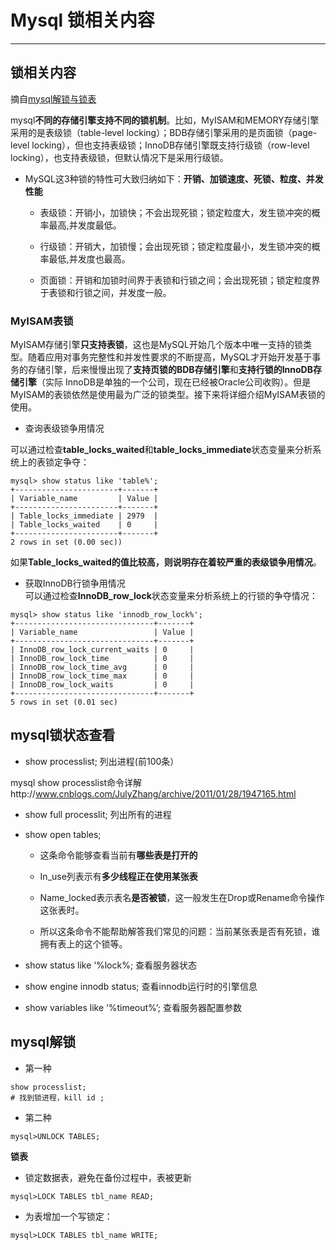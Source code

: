 # Mysql 锁相关内容

------

## 锁相关内容

摘自[mysql解锁与锁表](https://www.cnblogs.com/wanghuaijun/p/5949934.html)

mysql**不同的存储引擎支持不同的锁机制**。比如，MyISAM和MEMORY存储引擎采用的是表级锁（table-level locking）；BDB存储引擎采用的是页面锁（page-level locking），但也支持表级锁；InnoDB存储引擎既支持行级锁（row-level locking），也支持表级锁，但默认情况下是采用行级锁。

* MySQL这3种锁的特性可大致归纳如下：**开销、加锁速度、死锁、粒度、并发性能**
 
    * 表级锁：开销小，加锁快；不会出现死锁；锁定粒度大，发生锁冲突的概率最高,并发度最低。
 
    * 行级锁：开销大，加锁慢；会出现死锁；锁定粒度最小，发生锁冲突的概率最低,并发度也最高。
 
    * 页面锁：开销和加锁时间界于表锁和行锁之间；会出现死锁；锁定粒度界于表锁和行锁之间，并发度一般。


### MyISAM表锁
MyISAM存储引擎**只支持表锁**，这也是MySQL开始几个版本中唯一支持的锁类型。随着应用对事务完整性和并发性要求的不断提高，MySQL才开始开发基于事务的存储引擎，后来慢慢出现了**支持页锁的BDB存储引擎**和**支持行锁的InnoDB存储引擎**（实际 InnoDB是单独的一个公司，现在已经被Oracle公司收购）。但是MyISAM的表锁依然是使用最为广泛的锁类型。接下来将详细介绍MyISAM表锁的使用。

* 查询表级锁争用情况

可以通过检查**table_locks_waited**和**table_locks_immediate**状态变量来分析系统上的表锁定争夺：
```mysql
mysql> show status like 'table%';
+-----------------------+-------+
| Variable_name         | Value |
+-----------------------+-------+
| Table_locks_immediate | 2979  |
| Table_locks_waited    | 0     |
+-----------------------+-------+
2 rows in set (0.00 sec))
```
如果**Table_locks_waited的值比较高，则说明存在着较严重的表级锁争用情况**。

 
* 获取InnoDB行锁争用情况    
可以通过检查**InnoDB_row_lock**状态变量来分析系统上的行锁的争夺情况：

```mysql
mysql> show status like 'innodb_row_lock%';
+-------------------------------+-------+
| Variable_name                 | Value |
+-------------------------------+-------+
| InnoDB_row_lock_current_waits | 0     |
| InnoDB_row_lock_time          | 0     |
| InnoDB_row_lock_time_avg      | 0     |
| InnoDB_row_lock_time_max      | 0     |
| InnoDB_row_lock_waits         | 0     |
+-------------------------------+-------+
5 rows in set (0.01 sec)

```

## mysql锁状态查看

* show processlist; 列出进程(前100条）

mysql show processlist命令详解http://www.cnblogs.com/JulyZhang/archive/2011/01/28/1947165.html

* show full processlit; 列出所有的进程

* show open tables;


    * 这条命令能够查看当前有**哪些表是打开的**

    * In_use列表示有**多少线程正在使用某张表**
    
    * Name_locked表示表名**是否被锁**，这一般发生在Drop或Rename命令操作这张表时。

    * 所以这条命令不能帮助解答我们常见的问题：当前某张表是否有死锁，谁拥有表上的这个锁等。
    
* show status like ‘%lock%; 查看服务器状态

*  show engine innodb status; 查看innodb运行时的引擎信息

* show variables like ‘%timeout%’; 查看服务器配置参数

## mysql解锁

* 第一种

```mysql
show processlist;
# 找到锁进程，kill id ;
```

 

* 第二种

```mysql
mysql>UNLOCK TABLES;
```

**锁表**

* 锁定数据表，避免在备份过程中，表被更新
```mysql
mysql>LOCK TABLES tbl_name READ;
```

* 为表增加一个写锁定：
```mysql
mysql>LOCK TABLES tbl_name WRITE;
```
